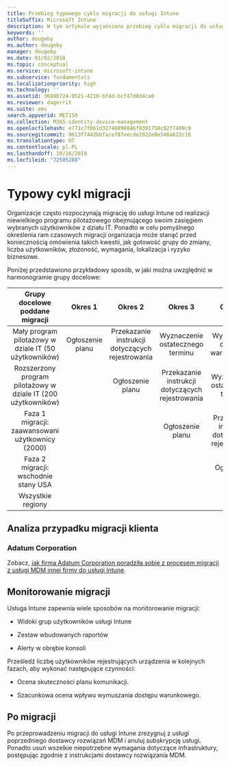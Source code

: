 ```yaml
---
title: Przebieg typowego cyklu migracji do usługi Intune
titleSuffix: Microsoft Intune
description: W tym artykule wyjaśniono przebieg cyklu migracji do usługi Microsoft Intune i przedstawiono przykłady, które ułatwią Ci obsługę tych cykli.
keywords: ''
author: dougeby
ms.author: dougeby
manager: dougeby
ms.date: 01/02/2018
ms.topic: conceptual
ms.service: microsoft-intune
ms.subservice: fundamentals
ms.localizationpriority: high
ms.technology: ''
ms.assetid: 3688b724-9521-4210-bf4d-bcf47d8d4ca0
ms.reviewer: dagerrit
ms.suite: ems
search.appverid: MET150
ms.collection: M365-identity-device-management
ms.openlocfilehash: e771c7f061d32748898846f9391758c02f7499c9
ms.sourcegitcommit: 9013f7442bbface78feecde2922e8e546a622c16
ms.translationtype: HT
ms.contentlocale: pl-PL
ms.lasthandoff: 10/16/2019
ms.locfileid: "72505288"
---
```

# <a name="typical-migration-cycle"></a>Typowy cykl migracji

Organizacje często rozpoczynają migrację do usługi Intune od realizacji niewielkiego programu pilotażowego obejmującego swoim zasięgiem wybranych użytkowników z działu IT. Ponadto w celu pomyślnego określenia ram czasowych migracji organizacja może stanąć przed koniecznością omówienia takich kwestii, jak gotowość grupy do zmiany, liczba użytkowników, złożoność, wymagania, lokalizacja i ryzyko biznesowe.

Poniżej przedstawiono przykładowy sposób, w jaki można uwzględnić w harmonogramie grupy docelowe:

  | **Grupy docelowe poddane migracji** | **Okres 1** | **Okres 2** | **Okres 3** | **Okres 4** | **...**
|:---:|:---:|:---:|:---:|:---:|:---:|
| Mały program pilotażowy w dziale IT (50 użytkowników) | Ogłoszenie planu | Przekazanie instrukcji dotyczących rejestrowania | Wyznaczenie ostatecznego terminu | Wymuszenie dostępu warunkowego |  |                                                        
| Rozszerzony program pilotażowy w dziale IT (200 użytkowników) |  | Ogłoszenie planu | Przekazanie instrukcji dotyczących rejestrowania | Wyznaczenie ostatecznego terminu | Wymuszenie dostępu warunkowego |
| Faza 1 migracji: zaawansowani użytkownicy (2000) |  |  | Ogłoszenie planu | Przekazanie instrukcji dotyczących rejestrowania | Wyznaczenie ostatecznego terminu |
| Faza 2 migracji: wschodnie stany USA |  |  |  | Ogłoszenie planu | Przekazanie instrukcji dotyczących rejestrowania |
| Wszystkie regiony |  |  |  |  | Ogłoszenie planu |

## <a name="customer-migration-case-study"></a>Analiza przypadku migracji klienta

### <a name="adatum-corporation"></a>Adatum Corporation

Zobacz, [jak firma Adatum Corporation poradziła sobie z procesem migracji z usługi MDM innej firmy do usługi Intune](https://gallery.technet.microsoft.com/Intune-migration-guide-893a95e3?redir=0).

## <a name="monitoring-migration"></a>Monitorowanie migracji

Usługa Intune zapewnia wiele sposobów na monitorowanie migracji:

* Widoki grup użytkowników usługi Intune

* Zestaw wbudowanych raportów

* Alerty w obrębie konsoli

Prześledź liczbę użytkowników rejestrujących urządzenia w kolejnych fazach, aby wykonać następujące czynności:

- Ocena skuteczności planu komunikacji.

- Szacunkowa ocena wpływu wymuszania dostępu warunkowego.


## <a name="post-migration"></a>Po migracji

Po przeprowadzeniu migracji do usługi Intune zrezygnuj z usługi poprzedniego dostawcy rozwiązań MDM i anuluj subskrypcję usługi. Ponadto usuń wszelkie niepotrzebne wymagania dotyczące infrastruktury, postępując zgodnie z instrukcjami dostawcy rozwiązania MDM.
